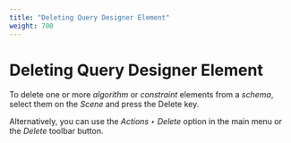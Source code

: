 ```yaml
---
title: "Deleting Query Designer Element"
weight: 700
---
```


# Deleting Query Designer Element

To delete one or more _algorithm_ or _constraint_ elements from a _schema_, select them on the _Scene_ and press the Delete key.

Alternatively, you can use the _Actions ‣ Delete_ option in the main menu or the _Delete_ toolbar button.